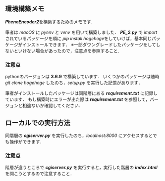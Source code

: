 ## 環境構築メモ
***PhenoEncoder2***を構築するためのメモです．

筆者は *macOS* に *pyenv* と *venv* を用いて構築しました．
***PE_2.py*** で *import* されているパッケージを順に *pip install hogehoge*をしていけば，基本同じパッケージがインストールできます．
※一部ダウングレードしたパッケージをしてしないといけない場合があったので，注意点を参照すること．

### 注意点
pythonのバージョンは **3.6.9** で構築しています．
いくつかのパッケージは随時 *git clone hogehoge* したのち，*setup.py* を実行した記憶があります．

筆者がインストールしたパッケージは同階層にある ***requirement.txt*** に記録しています．
もし構築時にエラーが出た際は ***requirement.txt*** を参照して，バージョンと相違ないか確認してください．

## ローカルでの実行方法
同階層の ***cgiserver.py*** を実行したのち，*localhost:8000* にアクセスするとでも操作ができます．

### 注意点
階層が違うところで ***cgiserver.py*** を実行すると，実行した階層の ***index.html*** を開こうとするので注意すること．